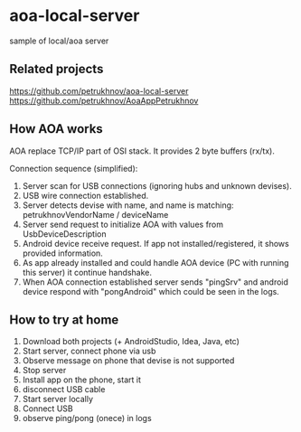 # aoa-local-server

sample of local/aoa server

## Related projects

https://github.com/petrukhnov/aoa-local-server
https://github.com/petrukhnov/AoaAppPetrukhnov

## How AOA works


AOA replace TCP/IP part of OSI stack. It provides 2 byte buffers (rx/tx).

Connection sequence (simplified):

1. Server scan for USB connections (ignoring hubs and unknown devises).
2. USB wire connection established.
3. Server detects devise with name, and name is matching: petrukhnovVendorName / deviceName
4. Server send request to initialize AOA with values from UsbDeviceDescription
5. Android device receive request. If app not installed/registered, it shows provided information.
6. As app already installed and could handle AOA device (PC with running this server) it continue handshake.
7. When AOA connection established server sends "pingSrv" and android device respond with "pongAndroid" which could be seen in the logs.

## How to try at home

1. Download both projects (+ AndroidStudio, Idea, Java, etc)
2. Start server, connect phone via usb
3. Observe message on phone that devise is not supported
4. Stop server
5. Install app on the phone, start it
6. disconnect USB cable
7. Start server locally
8. Connect USB
9. observe ping/pong (onece) in logs

